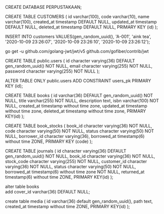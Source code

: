 CREATE DATABASE PERPUSTAKAAN;

CREATE TABLE CUSTOMERS
(
id varchar(100),
code varchar(10),
name varchar(100),
created_at timestamp DEFAULT NULL,
updated_at timestamp DEFAULT NULL,
deleted_at timestamp DEFAULT NULL,
PRIMARY KEY (id)
);

INSERT INTO customers VALUES(gen_random_uuid(), 'A-001', 'aink tea', '2020-10-09 23:26:07', '2020-10-09 23:26:10', '2020-10-09 23:26:12');

go get -u github.com/golang-jwt/jwt/v5 github.com/gofiber/contrib/jwt

CREATE TABLE public.users (
id character varying(36) DEFAULT gen_random_uuid() NOT NULL,
email character varying(255) NOT NULL,
password character varying(255) NOT NULL
);

ALTER TABLE ONLY public.users
ADD CONSTRAINT users_pk PRIMARY KEY (id);

CREATE TABLE books
(
id varchar(36) DEFAULT gen_random_uuid() NOT NULL,
title varchar(255) NOT NULL,
description text,
isbn varchar(100) NOT NULL,
created_at timestamp without time zone,
updated_at timestamp without time zone,
deleted_at timestamp without time zone,
PRIMARY KEY(id)
);

CREATE TABLE book_stocks (
book_id character varying(36) NOT NULL,
code character varying(50) NOT NULL,
status character varying(50) NOT NULL,
borrower_id character varying(36),
borrowed_at timestamp(6) without time ZONE,
PRIMARY KEY (code)
);

CREATE TABLE journals (
id character varying(36) DEFAULT gen_random_uuid() NOT NULL,
book_id character varying(36) NOT NULL,
stock_code character varying(255) NOT NULL,
customer_id character varying(36) NOT NULL,
status character varying(50) NOT NULL,
borrowed_at timestamp(6) without time zone NOT NULL,
returned_at timestamp(6) without time ZONE,
PRIMARY KEY(id)
);

alter table books  
add cover_id varchar(36) DEFAULT NULL;

create table media
(
id varchar(36) default gen_random_uuid(),
path text,
created_at timestamp without time ZONE,
PRIMARY KEY(id)
);
